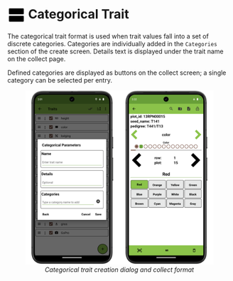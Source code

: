 <img ref="categorical" style="vertical-align: middle;" src="_static/icons/formats/view-agenda.png" width="40px"> Categorical Trait
======================================================================================

The categorical trait format is used when trait values fall into a set of discrete categories.
Categories are individually added in the `Categories` section of the create screen.
Details text is displayed under the trait name on the collect page.

Defined categories are displayed as buttons on the collect screen; a single category can be selected per entry.

<figure align="center" class="image">
  <img src="_static/images/traits/formats/categorical_format_joined.png" width="700px"> 
  <figcaption><i>Categorical trait creation dialog and collect format</i></figcaption> 
</figure>